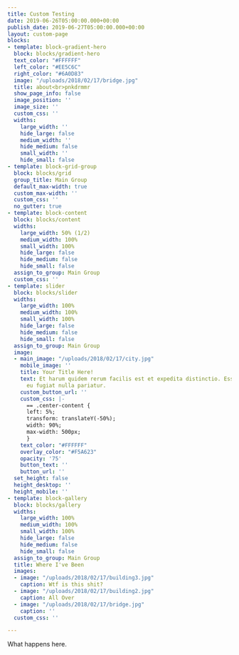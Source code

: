 ```yaml
---
title: Custom Testing
date: 2019-06-26T05:00:00.000+00:00
publish_date: 2019-06-27T05:00:00.000+00:00
layout: custom-page
blocks:
- template: block-gradient-hero
  block: blocks/gradient-hero
  text_color: "#FFFFFF"
  left_color: "#EE5C6C"
  right_color: "#6A0D83"
  image: "/uploads/2018/02/17/bridge.jpg"
  title: about<br>pnkdrmmr
  show_page_info: false
  image_position: ''
  image_size: ''
  custom_css: ''
  widths:
    large_width: ''
    hide_large: false
    medium_width: ''
    hide_medium: false
    small_width: ''
    hide_small: false
- template: block-grid-group
  block: blocks/grid
  group_title: Main Group
  default_max-width: true
  custom_max-width: ''
  custom_css: ''
  no_gutter: true
- template: block-content
  block: blocks/content
  widths:
    large_width: 50% (1/2)
    medium_width: 100%
    small_width: 100%
    hide_large: false
    hide_medium: false
    hide_small: false
  assign_to_group: Main Group
  custom_css: ''
- template: slider
  block: blocks/slider
  widths:
    large_width: 100%
    medium_width: 100%
    small_width: 100%
    hide_large: false
    hide_medium: false
    hide_small: false
  assign_to_group: Main Group
  image:
  - main_image: "/uploads/2018/02/17/city.jpg"
    mobile_image: ''
    title: Your Title Here!
    text: Et harum quidem rerum facilis est et expedita distinctio. Esse cillum dolore
      eu fugiat nulla pariatur.
    custom_button_url: ''
    custom_css: |-
      == .center-content {
      left: 5%;
      transform: translateY(-50%);
      width: 90%;
      max-width: 500px;
      }
    text_color: "#FFFFFF"
    overlay_color: "#F5A623"
    opacity: '75'
    button_text: ''
    button_url: ''
  set_height: false
  height_desktop: ''
  height_mobile: ''
- template: block-gallery
  block: blocks/gallery
  widths:
    large_width: 100%
    medium_width: 100%
    small_width: 100%
    hide_large: false
    hide_medium: false
    hide_small: false
  assign_to_group: Main Group
  title: Where I've Been
  images:
  - image: "/uploads/2018/02/17/building3.jpg"
    caption: Wtf is this shit?
  - image: "/uploads/2018/02/17/building2.jpg"
    caption: All Over
  - image: "/uploads/2018/02/17/bridge.jpg"
    caption: ''
  custom_css: ''

---
```

What happens here.
